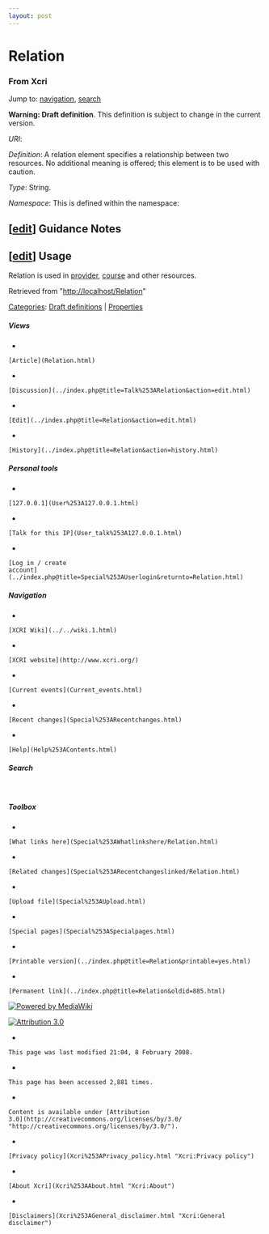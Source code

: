 ```yaml
---
layout: post
---
```


<script>
  (function(i,s,o,g,r,a,m){i['GoogleAnalyticsObject']=r;i[r]=i[r]||function(){
  (i[r].q=i[r].q||[]).push(arguments)},i[r].l=1*new Date();a=s.createElement(o),
  m=s.getElementsByTagName(o)[0];a.async=1;a.src=g;m.parentNode.insertBefore(a,m)
  })(window,document,'script','https://www.google-analytics.com/analytics.js','ga');

  ga('create', 'UA-73710929-3', 'auto');
  ga('send', 'pageview');

</script>







Relation 
========













### From Xcri 







Jump to: [navigation](Relation.html#column-one),
[search](Relation.html#searchInput)





**Warning: Draft definition**. This definition is subject to change in
the current version.



*URI*: 

*Definition*: A relation element specifies a relationship between two
resources. No additional meaning is offered; this element is to be used
with caution.

*Type*: String.

*Namespace*: This is defined within the namespace:



\[[edit](../index.php@title=Relation&action=edit&section=1.html "Edit section: Guidance Notes")\] Guidance Notes
----------------------------------------------------------------------------------------------------------------------------------------------------------------------------------


\[[edit](../index.php@title=Relation&action=edit&section=2.html "Edit section: Usage")\] Usage
----------------------------------------------------------------------------------------------------------------------------------------------------------------

Relation is used in [provider](Provider.html "Provider"),
[course](Course.html "Course") and other resources.



Retrieved from
"[http://localhost/Relation](Relation.html)"





[Categories](Special%253ACategories.html "Special:Categories"): [Draft
definitions](Category%253ADraft_definitions.html "Category:Draft definitions")
| [Properties](Category%253AProperties.html "Category:Properties")

















##### Views



-   

    

    [Article](Relation.html)
-   

    

    [Discussion](../index.php@title=Talk%253ARelation&action=edit.html)
-   

    

    [Edit](../index.php@title=Relation&action=edit.html)
-   

    

    [History](../index.php@title=Relation&action=history.html)







##### Personal tools



-   

    

    [127.0.0.1](User%253A127.0.0.1.html)
-   

    

    [Talk for this IP](User_talk%253A127.0.0.1.html)
-   

    

    [Log in / create
    account](../index.php@title=Special%253AUserlogin&returnto=Relation.html)











[](../../wiki.1.html "XCRI Wiki")





##### Navigation



-   

    

    [XCRI Wiki](../../wiki.1.html)
-   

    

    [XCRI website](http://www.xcri.org/)
-   

    

    [Current events](Current_events.html)
-   

    

    [Recent changes](Special%253ARecentchanges.html)
-   

    

    [Help](Help%253AContents.html)







##### Search





 









##### Toolbox



-   

    

    [What links here](Special%253AWhatlinkshere/Relation.html)
-   

    

    [Related changes](Special%253ARecentchangeslinked/Relation.html)
-   

    

    [Upload file](Special%253AUpload.html)
-   

    

    [Special pages](Special%253ASpecialpages.html)
-   

    

    [Printable version](../index.php@title=Relation&printable=yes.html)
-   

    

    [Permanent link](../index.php@title=Relation&oldid=885.html)















[![Powered by
MediaWiki](../skins/common/images/poweredby_mediawiki_88x31.png)](http://www.mediawiki.org/)





[![Attribution 3.0
](http://i.creativecommons.org/l/by/3.0/88x31.png)](http://creativecommons.org/licenses/by/3.0/)



-   

    

    This page was last modified 21:04, 8 February 2008.
-   

    

    This page has been accessed 2,881 times.
-   

    

    Content is available under [Attribution
    3.0](http://creativecommons.org/licenses/by/3.0/ "http://creativecommons.org/licenses/by/3.0/").
-   

    

    [Privacy policy](Xcri%253APrivacy_policy.html "Xcri:Privacy policy")
-   

    

    [About Xcri](Xcri%253AAbout.html "Xcri:About")
-   

    

    [Disclaimers](Xcri%253AGeneral_disclaimer.html "Xcri:General disclaimer")




